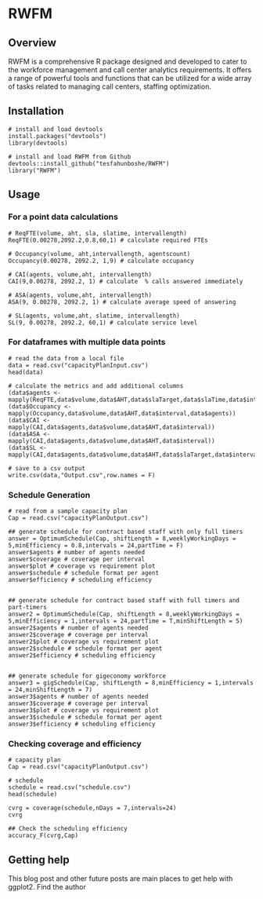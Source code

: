 # RWFM

## Overview
RWFM is a comprehensive R package designed and developed to cater to the workforce management and call center analytics requirements. It offers a range of powerful tools and functions that can be utilized for a wide array of tasks related to managing call centers, staffing optimization.

## Installation
```
# install and load devtools
install.packages("devtools")
library(devtools)

# install and load RWFM from Github
devtools::install_github("tesfahunboshe/RWFM")
library("RWFM")
```
## Usage

### For a point data calculations
```
# ReqFTE(volume, aht, sla, slatime, intervallength)
ReqFTE(0.00278,2092.2,0.8,60,1) # calculate required FTEs

# Occupancy(volume, aht,intervallength, agentscount)
Occupancy(0.00278, 2092.2, 1,9) # calculate occupancy

# CAI(agents, volume,aht, intervallength)
CAI(9,0.00278, 2092.2, 1) # calculate  % calls answered immediately

# ASA(agents, volume,aht, intervallength)
ASA(9, 0.00278, 2092.2, 1) # calculate average speed of answering

# SL(agents, volume,aht, slatime, intervallength)
SL(9, 0.00278, 2092.2, 60,1) # calculate service level
```
### For dataframes with multiple data points
```
# read the data from a local file
data = read.csv("capacityPlanInput.csv")
head(data)

# calculate the metrics and add additional columns
(data$agents <- mapply(ReqFTE,data$volume,data$AHT,data$slaTarget,data$slaTime,data$interval))
(data$Occupancy <- mapply(Occupancy,data$volume,data$AHT,data$interval,data$agents))
(data$CAI <- mapply(CAI,data$agents,data$volume,data$AHT,data$interval))
(data$ASA <- mapply(CAI,data$agents,data$volume,data$AHT,data$interval))
(data$SL <- mapply(CAI,data$agents,data$volume,data$AHT,data$slaTarget,data$interval))

# save to a csv output
write.csv(data,"Output.csv",row.names = F)
```
### Schedule Generation
```
# read from a sample capacity plan
Cap = read.csv("capacityPlanOutput.csv")

## generate schedule for contract based staff with only full timers
answer = OptimumSchedule(Cap, shiftLength = 8,weeklyWorkingDays = 5,minEfficiency = 0.8,intervals = 24,partTime = F)
answer$agents # number of agents needed
answer$coverage # coverage per interval
answer$plot # coverage vs requirement plot
answer$schedule # schedule format per agent
answer$efficiency # scheduling efficiency


## generate schedule for contract based staff with full timers and part-timers
answer2 = OptimumSchedule(Cap, shiftLength = 8,weeklyWorkingDays = 5,minEfficiency = 1,intervals = 24,partTime = T,minShiftLength = 5)
answer2$agents # number of agents needed
answer2$coverage # coverage per interval
answer2$plot # coverage vs requirement plot
answer2$schedule # schedule format per agent
answer2$efficiency # scheduling efficiency


## generate schedule for gigeconomy workforce
answer3 = gigSchedule(Cap, shiftLength = 8,minEfficiency = 1,intervals = 24,minShiftLength = 7)
answer3$agents # number of agents needed
answer3$coverage # coverage per interval
answer3$plot # coverage vs requirement plot
answer3$schedule # schedule format per agent
answer3$efficiency # scheduling efficiency
```
### Checking coverage and efficiency
```
# capacity plan
Cap = read.csv("capacityPlanOutput.csv")

# schedule
schedule = read.csv("schedule.csv")
head(schedule)

cvrg = coverage(schedule,nDays = 7,intervals=24)
cvrg

## Check the scheduling efficiency
accuracy_F(cvrg,Cap)
```

## Getting help
This blog post and other future posts are main places to get help with ggplot2. Find the author 
